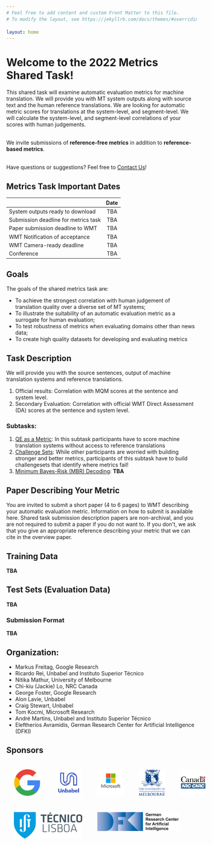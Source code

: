 ```yaml
---
# Feel free to add content and custom Front Matter to this file.
# To modify the layout, see https://jekyllrb.com/docs/themes/#overriding-theme-defaults

layout: home
---
```


# Welcome to the 2022 Metrics Shared Task!

<p class="message">
  This shared task will examine automatic evaluation metrics for machine translation. We will provide you with MT system outputs along with source text and the human reference translations. We are looking for automatic metric scores for translations at the system-level, and segment-level. We will calculate the system-level, and segment-level correlations of your scores with human judgements.<br /><br />

  We invite submissions of <strong>reference-free metrics</strong> in addition to <strong>reference-based metrics</strong>.<br /><br />   
  
  Have questions or suggestions? Feel free to <a href="mailto:wmt.metrics@gmail.com">Contact Us</a>!
</p>

## Metrics Task Important Dates

|  | Date |
| ----------- | :-----------: |
| System outputs ready to download | TBA |
| Submission deadline for metrics task | TBA |
| Paper submission deadline to WMT | TBA |
| WMT Notification of acceptance | TBA |
| WMT Camera-ready deadline | TBA |
| Conference | TBA |

## Goals

The goals of the shared metrics task are:

- To achieve the strongest correlation with human judgement of translation quality over a diverse set of MT systems;
- To illustrate the suitability of an automatic evaluation metric as a surrogate for human evaluation;
- To test robustness of metrics when evaluating domains other than news data;
- To create high quality datasets for developing and evaluating metrics

## Task Description

We will provide you with the source sentences, output of machine translation systems and reference translations.

1. Official results: Correlation with MQM scores at the sentence and system level.
2. Secondary Evaluation: Correlation with official WMT Direct Assessment (DA) scores at the sentence and system level.

### Subtasks:

1. [QE as a Metric](./subtasks/qe/): In this subtask participants have to score machine translation systems without access to reference translations
2. [Challenge Sets](./subtasks/challenge/): While other participants are worried with building stronger and better metrics, participants of this subtask have to build challengesets that identify where metrics fail! 
3. [Minimum Bayes-Risk (MBR) Decoding](./subtasks/mbr/): **TBA**

## Paper Describing Your Metric
You are invited to submit a short paper (4 to 6 pages) to WMT describing your automatic evaluation metric. Information on how to submit is available here. Shared task submission description papers are non-archival, and you are not required to submit a paper if you do not want to. If you don't, we ask that you give an appropriate reference describing your metric that we can cite in the overview paper.

## Training Data
**TBA**

## Test Sets (Evaluation Data)
**TBA**

### Submission Format
**TBA**


## Organization:

- Markus Freitag, Google Research
- Ricardo Rei, Unbabel and Instituto Superior Técnico
- Nitika Mathur, University of Melbourne
- Chi-kiu (Jackie) Lo, NRC Canada
- George Foster, Google Research
- Alon Lavie, Unbabel
- Craig Stewart, Unbabel
- Tom Kocmi, Microsoft Research
- André Martins, Unbabel and Instituto Superior Técnico
- Eleftherios Avramidis, German Research Center for Artificial Intelligence (DFKI)

## Sponsors

<style>
	.column {
	  float: left;
	  padding: 20px;
	}
	
</style>
<div style="position: relative; width: 700px; height: 100px; min-height: 200px">    
    <div style="position: relative; bottom: 0px;">
	   <div class="column">
	     <img src="/public/css/google.png" height=70px width=auto>
	   </div>
	   <div class="column">
	     <img src="/public/css/unbabel.png" height=70px width=auto>
	   </div>
	   <div class="column">
	     <img src="/public/css/microsoft.jpeg" height=70px width=auto>
	   </div>
	</div>

<div style="position: relative; width: 700px; height: 100px; min-height: 200px">    
    <div style="position: relative; bottom: 0px;">
	   <div class="column">
	     <img src="/public/css/melbourne.png" height=70px width=auto>
	   </div>
	   <div class="column">
	     <img src="/public/css/NRC-logo.png" height=70px width=auto>
	   </div>
	   <div class="column">
	     <img src="/public/css/IST.png" height=70px width=auto>
	   </div>
	   <div class="column">
	     <img src="/public/css/DFKI.jpeg" height=50px width=auto>
	   </div>
	</div>